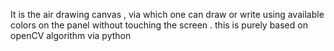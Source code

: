 It is the air drawing canvas , via which one can draw or write using available colors on the panel without touching the screen . this is purely based on openCV algorithm via python
